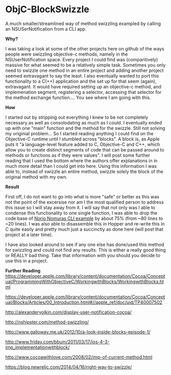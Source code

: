# ObjC-BlockSwizzle
A much smaller/streamlined way of method swizzling exampled by calling an NSUSerNotification from a CLI app.

**Why?**

I was taking a look at some of the other projects here on github of the ways people were swizzling objective-c methods, namely in the NSUserNotification space.  Every project I could find was (comparitively) massive for what seemed to be a relatively simple task.  Sometimes you only need to swizzle one method in an entire project and adding another project seemed extravagant to say the least. I also eventually wanted to port this functionality to a C(++) application and the set up for that seem (again), extravagant. It would have required setting up an objective-c method, and implemenation segment, registering a selector, accessing that selector for the method exchange function.... You see where I am going with this.

**How**

I started out by stripping out everything I knew to be not completely necessary as well as consolodating as much as I could.  I eventually ended up with one "main" function and the method for the swizzle. Still not solving my originial problem... So I started reading anything I could find on the Objective-C runtime until I stumbled across "blocks". A block is, as Apple puts it "a language-level feature added to C, Objective-C and C++, which allow you to create distinct segments of code that can be passed around to methods or functions as if they were values". I will post some further reading that I used the bottom where the authors offer explanations in in much more detail than I could get into here. Using this information I was able to, instead of swizzle an entire method, swizzle solely the block of the original method with my own.   

**Result**

First off, I do not want to go into what is more "safe" or better as this was not the point of the excersise nor am I the most qualified person to address this issue so I will stay away from it.  I will say that not only was I able to condense this functionality to one single function, I was able to drop the code base of [Norio Nomuras CLI example](https://github.com/norio-nomura/usernotification) by about 75% (from ~80 lines to ~20 lines).  I was also able to disassemble this in Hopper and re-write this in C quite easily and pretty much just a succinctly as done here (will post that project at a later time). 

I have also looked around to see if any one else has done/used this method for swizzling and could not find any results. This is either a really good thing or REALLY bad thing.  Take that information with you should you decide to use this in a project.

**Further Reading**
https://developer.apple.com/library/content/documentation/Cocoa/Conceptual/ProgrammingWithObjectiveC/WorkingwithBlocks/WorkingwithBlocks.html

https://developer.apple.com/library/content/documentation/Cocoa/Conceptual/Blocks/Articles/00_Introduction.html#//apple_ref/doc/uid/TP40007502

http://alexanderyolkin.com/display-user-notification-cocoa/

http://nshipster.com/method-swizzling/

http://www.galloway.me.uk/2012/10/a-look-inside-blocks-episode-1/ 

http://www.friday.com/bbum/2011/03/17/ios-4-3-imp_implementationwithblock/

http://www.cocoawithlove.com/2008/02/imp-of-current-method.html

https://blog.newrelic.com/2014/04/16/right-way-to-swizzle/

